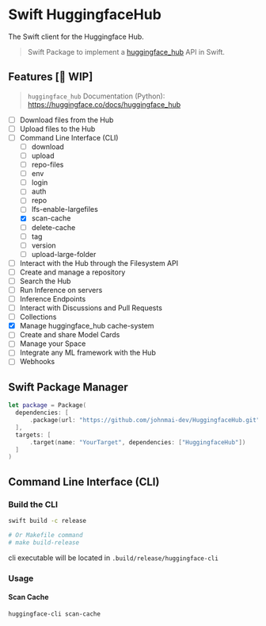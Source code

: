 # Swift HuggingfaceHub

The Swift client for the Huggingface Hub.

> Swift Package to implement a [huggingface_hub](https://github.com/huggingface/huggingface_hub) API in Swift.

## Features [🚧 WIP]

> `huggingface_hub` Documentation (Python): https://huggingface.co/docs/huggingface_hub

- [ ] Download files from the Hub
- [ ] Upload files to the Hub
- [ ] Command Line Interface (CLI)
    - [ ] download
    - [ ] upload
    - [ ] repo-files
    - [ ] env
    - [ ] login
    - [ ] auth
    - [ ] repo
    - [ ] lfs-enable-largefiles
    - [x] scan-cache
    - [ ] delete-cache
    - [ ] tag
    - [ ] version
    - [ ] upload-large-folder
- [ ] Interact with the Hub through the Filesystem API
- [ ] Create and manage a repository
- [ ] Search the Hub
- [ ] Run Inference on servers
- [ ] Inference Endpoints
- [ ] Interact with Discussions and Pull Requests
- [ ] Collections
- [x] Manage huggingface_hub cache-system
- [ ] Create and share Model Cards
- [ ] Manage your Space
- [ ] Integrate any ML framework with the Hub
- [ ] Webhooks

## Swift Package Manager

```swift
let package = Package(
  dependencies: [
      .package(url: "https://github.com/johnmai-dev/HuggingfaceHub.git", from: "main")
  ],
  targets: [
      .target(name: "YourTarget", dependencies: ["HuggingfaceHub"])
  ]
)
```

## Command Line Interface (CLI)

### Build the CLI

```bash
swift build -c release

# Or Makefile command
# make build-release
```

cli executable will be located in `.build/release/huggingface-cli`

### Usage

#### Scan Cache

```bash
huggingface-cli scan-cache
```